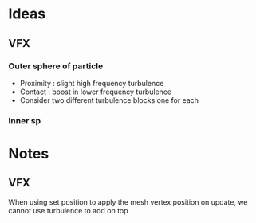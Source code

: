 # Ideas

## VFX 

### Outer sphere of particle

- Proximity : slight high frequency turbulence
- Contact : boost in lower frequency turbulence
- Consider two different turbulence blocks one for each


### Inner sp


# Notes

## VFX 

When using set position to apply the mesh vertex position on update, we cannot use turbulence to add on top